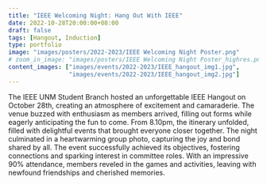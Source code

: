 ```yaml
---
title: "IEEE Welcoming Night: Hang Out With IEEE"
date: 2022-10-28T20:00:00+08:00
draft: false
tags: [Hangout, Induction]
type: portfolio
image: "images/posters/2022-2023/IEEE Welcoming Night Poster.png"
# zoom_in_image: "images/posters/IEEE Welcoming Night Poster_highres.png"
content_images: ["images/events/2022-2023/IEEE_hangout_img1.jpg",
                 "images/events/2022-2023/IEEE_hangout_img2.jpg"]
---
```



The IEEE UNM Student Branch hosted an unforgettable IEEE Hangout on October 28th, creating an atmosphere of excitement and camaraderie. The venue buzzed with enthusiasm as members arrived, filling out forms while eagerly anticipating the fun to come. From 8.10pm, the itinerary unfolded, filled with delightful events that brought everyone closer together. The night culminated in a heartwarming group photo, capturing the joy and bond shared by all. The event successfully achieved its objectives, fostering connections and sparking interest in committee roles. With an impressive 90% attendance, members reveled in the games and activities, leaving with newfound friendships and cherished memories.